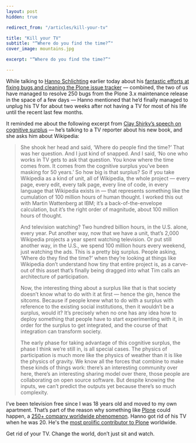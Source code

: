 ```yaml
---
layout: post
hidden: true

redirect_from: "/articles/kill-your-tv"

title: "Kill your TV"
subtitle: "“Where do you find the time?”"
cover_image: mountains.jpg

excerpt: "“Where do you find the time?”"

---
```


While talking to [Hanno Schlichting] earlier today about his [fantastic efforts at fixing bugs and cleaning the Plone issue tracker] — combined, the two of us have managed to resolve 250 bugs from the Plone 3.x maintenance release in the space of a few days — Hanno mentioned that he’d finally managed to unplug his TV for about two weeks after not having a TV for most of his life until the recent last few months.

It reminded me about the following excerpt from [Clay Shirky’s speech on cognitive surplus] — he’s talking to a TV reporter about his new book, and she asks him about Wikipedia:

> She shook her head and said, ‘Where do people find the time?’ That was her question. And I just kind of snapped. And I said, ‘No one who works in TV gets to ask that question. You know where the time comes from. It comes from the cognitive surplus you’ve been masking for 50 years.’ So how big is that surplus? So if you take Wikipedia as a kind of unit, all of Wikipedia, the whole project — every page, every edit, every talk page, every line of code, in every language that Wikipedia exists in — that represents something like the cumulation of 100 million hours of human thought. I worked this out with Martin Wattenberg at IBM; it’s a back-of-the-envelope calculation, but it’s the right order of magnitude, about 100 million hours of thought.
>
> And television watching? Two hundred billion hours, in the U.S. alone, every year. Put another way, now that we have a unit, that’s 2,000 Wikipedia projects a year spent watching television. Or put still another way, in the U.S., we spend 100 million hours every weekend, just watching the ads. This is a pretty big surplus. People asking, ‘Where do they find the time?’ when they’re looking at things like Wikipedia don’t understand how tiny that entire project is, as a carve-out of this asset that’s finally being dragged into what Tim calls an architecture of participation.
>
> Now, the interesting thing about a surplus like that is that society doesn’t know what to do with it at first — hence the gin, hence the sitcoms. Because if people knew what to do with a surplus with reference to the existing social institutions, then it wouldn’t be a surplus, would it? It’s precisely when no one has any idea how to deploy something that people have to start experimenting with it, in order for the surplus to get integrated, and the course of that integration can transform society.
>
> The early phase for taking advantage of this cognitive surplus, the phase I think we’re still in, is all special cases. The physics of participation is much more like the physics of weather than it is like the physics of gravity. We know all the forces that combine to make these kinds of things work: there’s an interesting community over here, there’s an interesting sharing model over there, those people are collaborating on open source software. But despite knowing the inputs, we can’t predict the outputs yet because there’s so much complexity.

I’ve been television free since I was 18 years old and moved to my own apartment. That’s part of the reason why something like [Plone] could happen, a [250+ company worldwide phenomenon]. Hanno got rid of his TV when he was 20. He's the [most prolific contributor to Plone] worldwide.

Get rid of your TV. Change the world, don’t just sit and watch.

[Hanno Schlichting]: http://hannosch.blogspot.com/
[fantastic efforts at fixing bugs and cleaning the Plone issue tracker]: http://n2.nabble.com/Party-like-it's-2004!-td471171ef293351.html
[Clay Shirky’s speech on cognitive surplus]: http://www.herecomeseverybody.org/2008/04/looking-for-the-mouse.html
[Plone]: http://plone.org
[250+ company worldwide phenomenon]: http://plone.com/providers
[most prolific contributor to Plone]: http://www.ohloh.net/projects/plone/contributors
